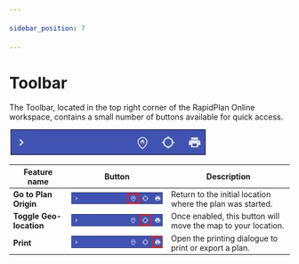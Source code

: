 ```yaml
---

sidebar_position: 7

---
```

# Toolbar

The Toolbar, located in the top right corner of the RapidPlan Online workspace, contains a small number of buttons available for quick access.

![toolbar](./Assets/toolbar.jpg)

| Feature name                 |                Button                 | Description                                                  |
| --------------------- | :-----------------------------------: | ------------------------------------------------------------ |
| **Go to Plan Origin**             | ![toolbar01](./Assets/toolbar01.jpg) | Return to the initial location where the plan was started.       |
| **Toggle Geo-location** | ![toolbar02](./Assets/toolbar02.jpg) | Once enabled, this button will move the map to your location. |
| **Print**          | ![toolbar03](./Assets/toolbar03.jpg)| Open the printing dialogue to print or export a plan. |
